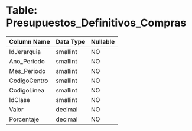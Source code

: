 # Table: Presupuestos_Definitivos_Compras

| Column Name | Data Type | Nullable |
|-------------|-----------|----------|
| IdJerarquia | smallint | NO |
| Ano_Periodo | smallint | NO |
| Mes_Periodo | smallint | NO |
| CodigoCentro | smallint | NO |
| CodigoLinea | smallint | NO |
| IdClase | smallint | NO |
| Valor | decimal | NO |
| Porcentaje | decimal | NO |
